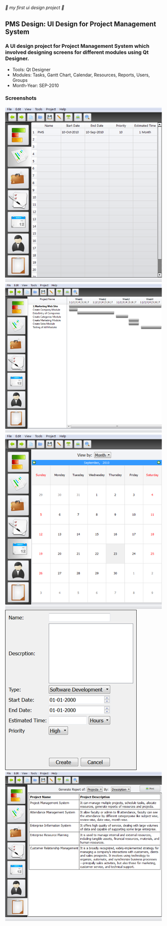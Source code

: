 ###### :rocket: my first ui design project :rocket:
## PMS Design: UI Design for Project Management System
### A UI design project for Project Management System which involved designing screens for different modules using Qt Designer.

* Tools: Qt Designer
* Modules: Tasks, Gantt Chart, Calendar, Resources, Reports, Users, Groups
* Month-Year: SEP-2010

### Screenshots

![home](screenshots/project_home.png)
![gantt-chart](screenshots/gantt_chart.png)
![calendar](screenshots/calendar.png)
![new-project](screenshots/new_project.png)
![report](screenshots/project_report.png)


















































































































































































































































































































































